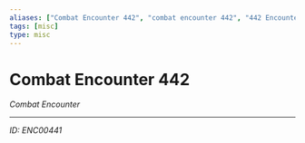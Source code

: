 ```yaml
---
aliases: ["Combat Encounter 442", "combat encounter 442", "442 Encounter Combat"]
tags: [misc]
type: misc
---
```


# Combat Encounter 442

*Combat Encounter*

---
*ID: ENC00441*